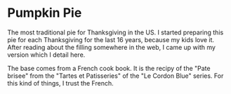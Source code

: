 # Pumpkin Pie

The most traditional pie for Thanksgiving in the US.
I started preparing this pie for each Thanksgiving for the last 16 years, because my kids love it.
After reading about the filling somewhere in the web, I came up with my version which I detail here.

The base comes from a French cook book. It is the recipy of the "Pate brisee" from the "Tartes et Patisseries" of the "Le Cordon Blue" series. For this kind of things, I trust the French.

